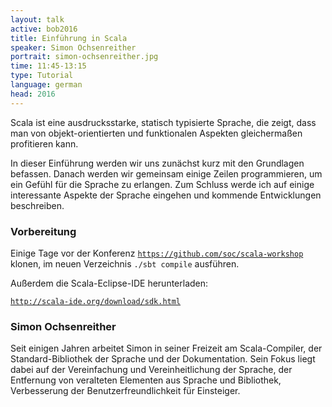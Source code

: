 ```yaml
---
layout: talk
active: bob2016
title: Einführung in Scala
speaker: Simon Ochsenreither
portrait: simon-ochsenreither.jpg
time: 11:45-13:15
type: Tutorial
language: german
head: 2016
---
```


Scala ist eine ausdrucksstarke, statisch typisierte Sprache, die
zeigt, dass man von objekt-orientierten und funktionalen Aspekten
gleichermaßen profitieren kann.

In dieser Einführung werden wir uns zunächst kurz mit den Grundlagen
befassen.  Danach werden wir gemeinsam einige Zeilen programmieren, um
ein Gefühl für die Sprache zu erlangen.  Zum Schluss werde ich auf
einige interessante Aspekte der Sprache eingehen und kommende
Entwicklungen beschreiben.

### Vorbereitung

Einige Tage vor der Konferenz
[`https://github.com/soc/scala-workshop`](https://github.com/soc/scala-workshop)
klonen,
im neuen Verzeichnis `./sbt compile` ausführen.

Außerdem die Scala-Eclipse-IDE herunterladen:

[`http://scala-ide.org/download/sdk.html`](http://scala-ide.org/download/sdk.html)

### Simon Ochsenreither

Seit einigen Jahren arbeitet Simon in seiner Freizeit am
Scala-Compiler, der Standard-Bibliothek der Sprache und der
Dokumentation.  Sein Fokus liegt dabei auf der Vereinfachung und
Vereinheitlichung der Sprache, der Entfernung von veralteten Elementen
aus Sprache und Bibliothek, Verbesserung der Benutzerfreundlichkeit
für Einsteiger.

